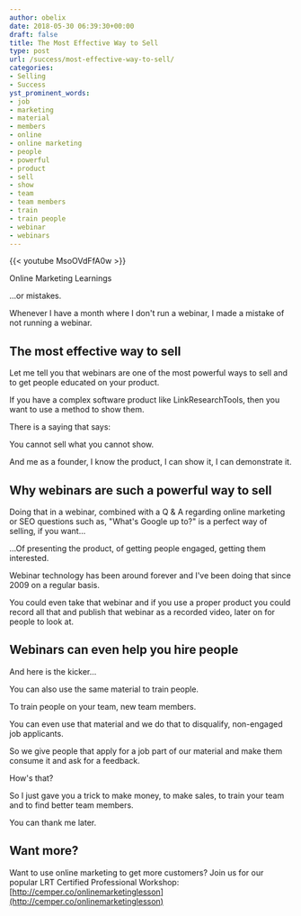 ```yaml
---
author: obelix
date: 2018-05-30 06:39:30+00:00
draft: false
title: The Most Effective Way to Sell
type: post
url: /success/most-effective-way-to-sell/
categories:
- Selling
- Success
yst_prominent_words:
- job
- marketing
- material
- members
- online
- online marketing
- people
- powerful
- product
- sell
- show
- team
- team members
- train
- train people
- webinar
- webinars
---
```


{{< youtube MsoOVdFfA0w >}}

Online Marketing Learnings

...or mistakes.

Whenever I have a month where I don't run a webinar, I made a mistake of not running a webinar.


## The most effective way to sell


Let me tell you that webinars are one of the most powerful ways to sell and to get people educated on your product.

If you have a complex software product like LinkResearchTools, then you want to use a method to show them.

There is a saying that says:

You cannot sell what you cannot show.

And me as a founder, I know the product, I can show it, I can demonstrate it.


## Why webinars are such a powerful way to sell


Doing that in a webinar, combined with a Q & A regarding online marketing or SEO questions such as, "What's Google up to?" is a perfect way of selling, if you want...

...Of presenting the product, of getting people engaged, getting them interested.

Webinar technology has been around forever and I've been doing that since 2009 on a regular basis.

You could even take that webinar and if you use a proper product you could record all that and publish that webinar as a recorded video, later on for people to look at.


## Webinars can even help you hire people


And here is the kicker...

You can also use the same material to train people.

To train people on your team, new team members.

You can even use that material and we do that to disqualify, non-engaged job applicants.

So we give people that apply for a job part of our material and make them consume it and ask for a feedback.

How's that?

So I just gave you a trick to make money, to make sales, to train your team and to find better team members.

You can thank me later.


## Want more?


Want to use online marketing to get more customers? Join us for our popular LRT Certified Professional Workshop: [http://cemper.co/onlinemarketinglesson](http://cemper.co/onlinemarketinglesson)
